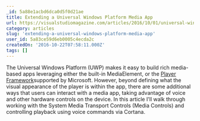 ```yaml
---
_id: 5a88e1acbd6dca0d5f0d21ae
title: Extending a Universal Windows Platform Media App
url: https://visualstudiomagazine.com/articles/2016/10/01/universal-windows-platform-media-app.aspx
category: articles
slug: 'extending-a-universal-windows-platform-media-app'
user_id: 5a83ce59d6eb0005c4ecda2c
createdOn: '2016-10-22T07:58:11.000Z'
tags: []
---
```


The Universal Windows Platform (UWP) makes it easy to build rich media-based apps leveraging either the built-in MediaElement, or the <a href="https://playerframework.codeplex.com/" target="_blank">Player Framework</a>supported by Microsoft. However, beyond defining what the visual appearance of the player is within the app, there are some additional ways that users can interact with a media app, taking advantage of voice and other hardware controls on the device. In this article I'll walk through working with the System Media Transport Controls (Media Controls) and controlling playback using voice commands via Cortana.
